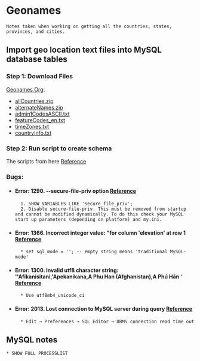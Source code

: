 # Geonames
	Notes taken when working on getting all the countries, states, provinces, and cities. 
## Import geo location text files into MySQL database tables
### Step 1: Download Files  
[Geonames Org](http://download.geonames.org/export/dump/):
* [allCountries.zip](http://download.geonames.org/export/dump/allCountries.zip)
* [alternateNames.zip](http://download.geonames.org/export/dump/alternateNames.zip)
* [admin1CodesASCII.txt](http://download.geonames.org/export/dump/admin1CodesASCII.txt)
* [featureCodes_en.txt](http://download.geonames.org/export/dump/featureCodes_en.txt)
* [timeZones.txt](http://download.geonames.org/export/dump/timeZones.txt)
* [countryInfo.txt](http://download.geonames.org/export/dump/countryInfo.txt)

### Step 2: Run script to create schema
The scripts from here [Reference](https://github.com/codigofuerte/GeoNames-MySQL-DataImport)

### Bugs:
* #### Error: 1290. --secure-file-priv option [Reference](https://stackoverflow.com/questions/32737478/how-should-i-tackle-secure-file-priv-in-mysql)
		1. SHOW VARIABLES LIKE 'secure_file_priv';
		2. Disable secure-file-priv. This must be removed from startup and cannot be modified dynamically. To do this check your MySQL start up parameters (depending on platform) and my.ini.

* #### Error: 1366. Incorrect integer value: "for column 'elevation' at row 1 [Reference](https://bugs.mysql.com/bug.php?id=18551)
		* set sql_mode = ''; -- empty string means 'traditional MySQL-mode'
		
* #### Error: 1300. Invalid utf8 character string: ''Afikanisitani,'Apekanikana,A Phu Han (Afghanistan),A Phú Hãn ' [Reference](https://stackoverflow.com/questions/766809/whats-the-difference-between-utf8-general-ci-and-utf8-unicode-ci)
		* Use utf8mb4_unicode_ci
		
* #### Error: 2013. Lost connection to MySQL server during query [Reference](https://stackoverflow.com/questions/10563619/error-code-2013-lost-connection-to-mysql-server-during-query)
		* Edit → Preferences → SQL Editor → DBMS connection read time out





## MySQL notes
	* SHOW FULL PROCESSLIST
	
